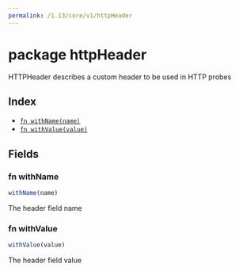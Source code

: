 ```yaml
---
permalink: /1.13/core/v1/httpHeader
---
```


# package httpHeader

HTTPHeader describes a custom header to be used in HTTP probes

## Index

* [`fn withName(name)`](#fn-withname)
* [`fn withValue(value)`](#fn-withvalue)

## Fields

### fn withName

```ts
withName(name)
```

The header field name

### fn withValue

```ts
withValue(value)
```

The header field value